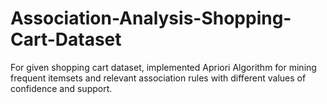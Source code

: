 # Association-Analysis-Shopping-Cart-Dataset

For given shopping cart dataset, implemented Apriori Algorithm for mining frequent itemsets and relevant association rules with different values of confidence and support.
